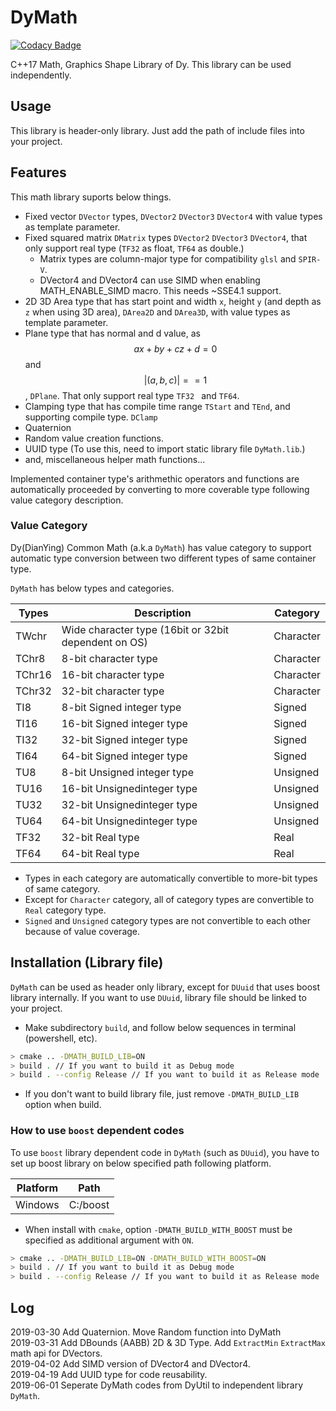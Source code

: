 # DyMath

[![Codacy Badge](https://api.codacy.com/project/badge/Grade/bd3be6eb9a714b0aaef947e1c9bf589d)](https://app.codacy.com/app/liliilli/DyMath?utm_source=github.com&utm_medium=referral&utm_content=liliilli/DyMath&utm_campaign=Badge_Grade_Dashboard)

C++17 Math, Graphics Shape Library of Dy. This library can be used independently.

## Usage

This library is header-only library. Just add the path of include files into your project.

## Features

This math library suports below things.

- Fixed vector `DVector` types, `DVector2` `DVector3` `DVector4` with value types as template parameter.
- Fixed squared matrix `DMatrix` types `DVector2` `DVector3` `DVector4`,
  that only support real type (`TF32` as float, `TF64` as double.)
  - Matrix types are column-major type for compatibility `glsl` and `SPIR-V`.
  - DVector4<TI32> and DVector4<TF32> can use SIMD when enabling MATH_ENABLE_SIMD macro. This needs ~SSE4.1 support.
- 2D 3D Area type that has start point and width `x`, height `y` (and depth as `z` when using 3D area),
  `DArea2D` and `DArea3D`, with value types as template parameter.
- Plane type that has normal and d value, as $$ ax + by + cz + d = 0 $$ and $$ |(a, b, c)| == 1 $$, `DPlane`.
  That only support real type `TF32 ` and `TF64`.
- Clamping type that has compile time range `TStart` and `TEnd`, and supporting compile type. `DClamp`
- Quaternion
- Random value creation functions.
- UUID type (To use this, need to import static library file `DyMath.lib`.)
- and, miscellaneous helper math functions...

Implemented container type's arithmethic operators and functions are automatically proceeded by converting to more coverable type following value category description.

### Value Category

Dy(DianYing) Common Math (a.k.a `DyMath`) has value category to support automatic type conversion between two different types of same container type.

`DyMath` has below types and categories.

| Types  | Description                                          | Category  |
| ------ | ---------------------------------------------------- | --------- |
| TWchr  | Wide character type (16bit or 32bit dependent on OS) | Character |
| TChr8  | 8-bit character type                                 | Character |
| TChr16 | 16-bit character type                                | Character |
| TChr32 | 32-bit character type                                | Character |
| TI8    | 8-bit Signed integer type                            | Signed    |
| TI16   | 16-bit Signed integer type                           | Signed    |
| TI32   | 32-bit Signed integer type                           | Signed    |
| TI64   | 64-bit Signed integer type                           | Signed    |
| TU8    | 8-bit Unsigned integer type                          | Unsigned  |
| TU16   | 16-bit Unsignedinteger type                          | Unsigned  |
| TU32   | 32-bit Unsignedinteger type                          | Unsigned  |
| TU64   | 64-bit Unsignedinteger type                          | Unsigned  |
| TF32   | 32-bit Real type                                     | Real      |
| TF64   | 64-bit Real type                                     | Real      |

- Types in each category are automatically convertible to more-bit types of same category.
- Except for `Character` category, all of category types are convertible to `Real` category type.
- `Signed` and `Unsigned` category types are not convertible to each other because of value coverage.

## Installation (Library file)

`DyMath` can be used as header only library, except for `DUuid` that uses boost library internally. If you want to use `DUuid`, library file should be linked to your project.

* Make subdirectory `build`, and follow below sequences in terminal (powershell, etc).

``` bash
> cmake .. -DMATH_BUILD_LIB=ON
> build . // If you want to build it as Debug mode
> build . --config Release // If you want to build it as Release mode
```

* If you don't want to build library file, just remove `-DMATH_BUILD_LIB` option when build.

### How to use `boost` dependent codes

To use `boost` library dependent code in `DyMath` (such as `DUuid`), you have to set up boost library on below specified path following platform.

| Platform | Path |
| --- | --- |
| Windows | C:/boost |

* When install with `cmake`, option `-DMATH_BUILD_WITH_BOOST` must be specified as additional argument with `ON`.

``` bash
> cmake .. -DMATH_BUILD_LIB=ON -DMATH_BUILD_WITH_BOOST=ON
> build . // If you want to build it as Debug mode
> build . --config Release // If you want to build it as Release mode
```

## Log

2019-03-30 Add Quaternion. Move Random function into DyMath<br>
2019-03-31 Add DBounds (AABB) 2D & 3D Type. Add `ExtractMin` `ExtractMax` math api for DVectors.<br>
2019-04-02 Add SIMD version of DVector4<TI32> and DVector4<TF32>.<br>
2019-04-19 Add UUID type for code reusability.<br>
2019-06-01 Seperate DyMath codes from DyUtil to independent library `DyMath`.<br>